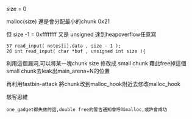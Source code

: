 
size = 0

malloc(size) 還是會分配最小的chunk 0x21
	
但 size -1 = 0xffffffff 又是 unsigned 達到heapoverflow任意寫

	57 read_input( notes[i].data , size - 1 );
	20 int read_input( char *buf , unsigned int size ){

利用這個漏洞,可以將某一塊chunk size 修改成 small chunk
藉此free掉這個small chunk去leak出main_arena+N的位置

再利用fastbin-attack 將chunk改到malloc_hook附近去修改malloc_hook 

駭客思維
	
	one_gadget都失效的話,double free的警告通知會呼叫malloc,或許會成功
